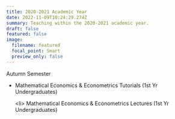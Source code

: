 ```yaml
---
title: 2020-2021 Academic Year
date: 2022-11-09T10:24:29.274Z
summary: T﻿eaching within the 2020-2021 academic year.
draft: false
featured: false
image:
  filename: featured
  focal_point: Smart
  preview_only: false
---
```

Autumn Semester

<ul>   <li>Mathematical Economics & Econometrics Tutorials (1st Yr Undergraduates) </li> 

<﻿li> Mathematical Economics & Econometrics Lectures (1st Yr Undergraduates) </li>

 </ul>